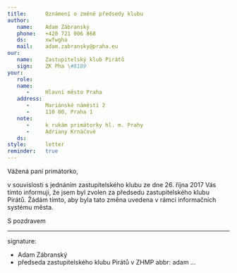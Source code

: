 ```yaml
---
title:      Oznámení o změně předsedy klubu
author:
   name:    Adam Zábranský
   phone:   +420 721 006 868
   ds:      xwfwgha
   mail:    adam.zabransky@praha.eu
our:
   name:    Zastupitelský klub Pirátů
   sign:    ZK Pha \#8189
your:
   role:    
   name:    
      -     Hlavní město Praha
   address:
      -     Mariánské náměstí 2
      -     110 00, Praha 1
   note:
      -     k rukám primátorky hl. m. Prahy
      -     Adriany Krnáčové
   ds:      
style:      letter
reminder:   true
---
```


Vážená paní primátorko,

v souvislosti s jednáním zastupitelského klubu ze dne 26. října 2017 Vás tímto informuji, že jsem byl zvolen za předsedu zastupitelského klubu Pirátů. Žádám tímto, aby byla tato změna uvedena v rámci informačních systému města. 

S pozdravem

---
signature: 
  - Adam Zábranský
  - předseda zastupitelského klubu Pirátů v ZHMP
abbr:       adam
...
